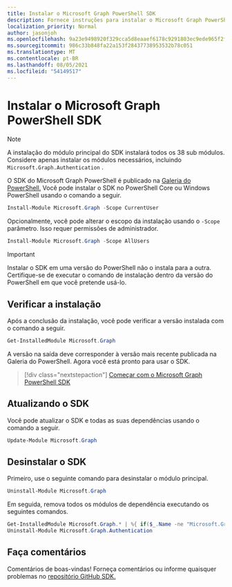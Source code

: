 ```yaml
---
title: Instalar o Microsoft Graph PowerShell SDK
description: Fornece instruções para instalar o Microsoft Graph PowerShell SDK.
localization_priority: Normal
author: jasonjoh
ms.openlocfilehash: 9a23e9498920f329cca5d8eaaef6178c9291803ec9ede965f2fe7569e0b454c8
ms.sourcegitcommit: 986c33b848fa22a153f28437738953532b78c051
ms.translationtype: MT
ms.contentlocale: pt-BR
ms.lasthandoff: 08/05/2021
ms.locfileid: "54149517"
---
```

# <a name="install-the-microsoft-graph-powershell-sdk"></a>Instalar o Microsoft Graph PowerShell SDK

> [!NOTE]
> A instalação do módulo principal do SDK instalará todos os 38 sub módulos. Considere apenas instalar os módulos necessários, incluindo `Microsoft.Graph.Authentication` .

O SDK do Microsoft Graph PowerShell é publicado na [Galeria do PowerShell.](https://www.powershellgallery.com/packages/Microsoft.Graph) Você pode instalar o SDK no PowerShell Core ou Windows PowerShell usando o comando a seguir.

```powershell
Install-Module Microsoft.Graph -Scope CurrentUser
```

Opcionalmente, você pode alterar o escopo da instalação usando o `-Scope` parâmetro. Isso requer permissões de administrador.

```powershell
Install-Module Microsoft.Graph -Scope AllUsers
```

> [!IMPORTANT]
> Instalar o SDK em uma versão do PowerShell não o instala para a outra. Certifique-se de executar o comando de instalação dentro da versão do PowerShell em que você pretende usá-lo.

## <a name="verify-installation"></a>Verificar a instalação

Após a conclusão da instalação, você pode verificar a versão instalada com o comando a seguir.

```powershell
Get-InstalledModule Microsoft.Graph
```

A versão na saída deve corresponder à versão mais recente publicada na Galeria do PowerShell. Agora você está pronto para usar o SDK.

> [!div class="nextstepaction"]
> [Começar com o Microsoft Graph PowerShell SDK](get-started.md)

## <a name="updating-the-sdk"></a>Atualizando o SDK

Você pode atualizar o SDK e todas as suas dependências usando o comando a seguir.

```powershell
Update-Module Microsoft.Graph
```

## <a name="uninstalling-the-sdk"></a>Desinstalar o SDK

Primeiro, use o seguinte comando para desinstalar o módulo principal.

```powershell
Uninstall-Module Microsoft.Graph
```

Em seguida, remova todos os módulos de dependência executando os seguintes comandos.

```powershell
Get-InstalledModule Microsoft.Graph.* | %{ if($_.Name -ne "Microsoft.Graph.Authentication"){ Uninstall-Module $_.Name } }
Uninstall-Module Microsoft.Graph.Authentication
```

## <a name="provide-feedback"></a>Faça comentários

Comentários de boas-vindas! Forneça comentários ou informe quaisquer problemas no [repositório GitHub SDK.](https://github.com/microsoftgraph/msgraph-sdk-powershell/issues)
